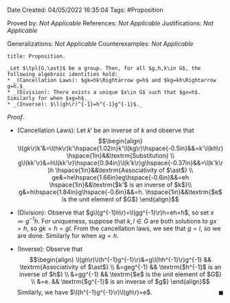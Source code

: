 <div class="topSpace"></div>

Date Created: 04/05/2022 16:35:04
Tags: #Proposition

Proved by: _Not Applicable_
References: _Not Applicable_
Justifications: _Not Applicable_

Generalizations: _Not Applicable_
Counterexamples: _Not Applicable_

``` ad-Proposition
title: Proposition.

_Let $\tpl{G,\ast}$ be a group. Then, for all $g,h,k\in G$, the following algebraic identities hold:_
* _(Cancellation Laws): $gk=hk\Rightarrow g=h$ and $kg=kh\Rightarrow g=h.$_
* _(Division): There exists a unique $x\in G$ such that $gx=h$. Similarly for when $xg=h$._
* _(Inverse): $\l(gh\r)^{-1}=h^{-1}g^{-1}$._

```

_Proof_.
* (Cancellation Laws): Let $k'$ be an inverse of $k$ and observe that
$$\begin{align}
    \l(gk\r)k'&=\l(hk\r)k'\hspace{1.02in}k'\l(kg\r)\hspace{-0.5in}&&=k'\l(kh\r) \hspace{1in}&&\textrm{Substitution} \\
    g\l(kk'\r)&=h\l(kk'\r)\hspace{0.94in}\l(k'k\r)g\hspace{-0.37in}&&=\l(k'k\r)h \hspace{1in}&&\textrm{Associativity of $\ast$} \\
    ge&=he\hspace{1.66in}eg\hspace{-0.6in}&&=eh \hspace{1in}&&\textrm{$k'$ is an inverse of $k$}\\
    g&=h\hspace{1.84in}g\hspace{-0.6in}&&=h. \hspace{1in}&&\textrm{$e$ is the unit element of $G$}
\end{align}$$

* (Division): Observe that $g\l(g^{-1}h\r)=\l(gg^{-1}\r)h=eh=h$, so set $x\coloneqq g^{-1}h$. For uniqueness, suppose that $k,l\in G$ are both solutions to $gx=h$, so $gk=h=gl$. From the cancellation laws, we see that $g=l$, so we are done. Similarly for when $xg=h$.
* (Inverse): Observe that
$$\begin{align}
    \l(gh\r)\l(h^{-1}g^{-1}\r)&=g\l(hh^{-1}\r)g^{-1} && \textrm{Associativity of $\ast$} \\
    &=geg^{-1} && \textrm{$h^{-1}$ is an inverse of $h$} \\
    &=gg^{-1} && \textrm{$e$ is the unit element of $G$} \\
    &=e. && \textrm{$g^{-1}$ is an inverse of $g$}
\end{align}$$
Similarly, we have $\l(h^{-1}g^{-1}\r)\l(gh\r)=e$.<span style="float:right;">$\blacksquare$</span>
